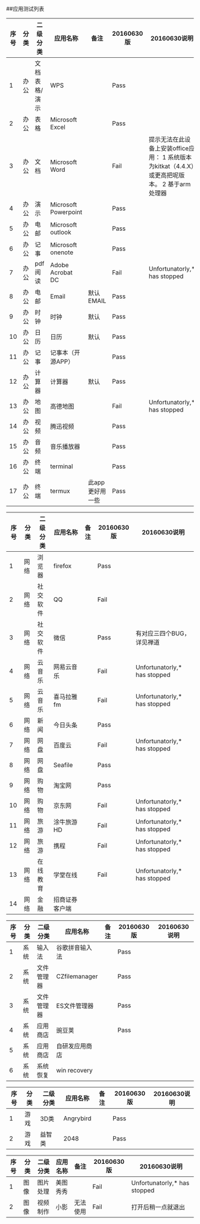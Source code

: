 ##应用测试列表

 序号|分类 | 二级分类 |应用名称 | 备注|20160630版|20160630说明
------------- | ------------- | ------------- |-------------| -------------| -------------| -------------
1|办公|文档表格/演示|WPS||Pass
2|办公|表格|Microsoft Excel||Pass
3|办公|文档|Microsoft Word||Fail|提示无法在此设备上安装office应用： 1 系统版本为kitkat（4.4.X）或更高把呢版本。 2 基于arm处理器
4|办公|演示|Microsoft Powerpoint||Pass
5|办公|电邮|Microsoft outlook||Pass
6|办公|记事|Microsoft onenote||Pass
7|办公|pdf阅读|Adobe Acrobat DC||Fail|Unfortunatorly,* has stopped
8|办公|电邮|Email|默认EMAIL|Pass|
9|办公|时钟|时钟|默认|Pass|
10|办公|日历|日历|默认|Pass|
11|办公|记事|记事本（开源APP）||Pass
12|办公|计算器|计算器|默认|Pass|
13|办公|地图|高德地图||Fail|Unfortunatorly,* has stopped
14|办公|视频|腾迅视频||Pass
15|办公|音频|音乐播放器||Pass
16|办公|终端|terminal||Pass
17|办公|终端|termux|此app更好用一些|Pass|

 序号|分类 | 二级分类 |应用名称 | 备注|20160630版|20160630说明
------------- | ------------- | ------------- |-------------| -------------| -------------| -------------
1|网络|浏览器|firefox||Pass
2|网络|社交软件|QQ||Fail
3|网络|社交软件|微信||Pass|有对应三四个BUG，详见禅道
4|网络|云音乐|网易云音乐||Fail|Unfortunatorly,* has stopped
5|网络|云音乐|喜马拉雅fm||Fail|Unfortunatorly,* has stopped
6|网络|新闻|今日头条||Pass
7|网络|网盘|百度云||Fail|Unfortunatorly,* has stopped
8|网络|网盘|Seafile||Pass
9|网络|购物|淘宝网||Pass
10|网络|购物|京东网||Fail|Unfortunatorly,* has stopped
11|网络|旅游|涂牛旅游HD||Fail|Unfortunatorly,* has stopped
12|网络|旅游|携程||Fail|Unfortunatorly,* has stopped
13|网络|在线教育|学堂在线||Fail|Unfortunatorly,* has stopped
14|网络|金融|招商证券客户端||

 序号|分类 | 二级分类 |应用名称 | 备注|20160630版|20160630说明
------------- | ------------- | ------------- |-------------| -------------| -------------| -------------
1|系统|输入法|谷歌拼音输入法||Pass
2|系统|文件管理器|CZfilemanager||Pass
3|系统|文件管理器|ES文件管理器||Pass
4|系统|应用商店|豌豆荚||Pass
5|系统|应用商店|自研发应用商店||
6|系统|系统恢复| win recovery||

 序号|分类 | 二级分类 |应用名称 | 备注|20160630版|20160630说明
------------- | ------------- | ------------- |-------------| -------------| -------------| -------------
1|游戏|3D类|Angrybird||Pass
2|游戏|益智类|2048||Pass

 序号|分类 | 二级分类 |应用名称 | 备注|20160630版|20160630说明
------------- | ------------- | ------------- |-------------| -------------| -------------| -------------
1|图像|图片处理|美图秀秀||Fail|Unfortunatorly,* has stopped
2|图像|视频制作|小影|无法使用|Fail|打开后稍一点就退出










